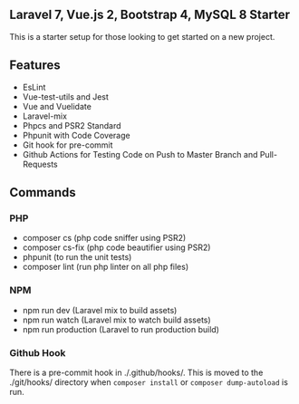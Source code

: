 ## Laravel 7, Vue.js 2, Bootstrap 4, MySQL 8 Starter

This is a starter setup for those looking to get started on a new project.

## Features

* EsLint
* Vue-test-utils and Jest
* Vue and Vuelidate
* Laravel-mix
* Phpcs and PSR2 Standard
* Phpunit with Code Coverage
* Git hook for pre-commit
* Github Actions for Testing Code on Push to Master Branch and Pull-Requests

## Commands

### PHP
* composer cs (php code sniffer using PSR2)
* composer cs-fix (php code beautifier using PSR2)
* phpunit (to run the unit tests)
* composer lint (run php linter on all php files)

### NPM
* npm run dev (Laravel mix to build assets)
* npm run watch (Laravel mix to watch build assets)
* npm run production (Laravel to run production build)

### Github Hook

There is a pre-commit hook in ./.github/hooks/. This is moved to the ./git/hooks/ directory when `composer install` or `composer dump-autoload` is run.
